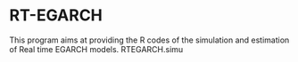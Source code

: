 # RT-EGARCH
This program aims at providing the R codes of the simulation and estimation of Real time EGARCH models.
RTEGARCH.simu
